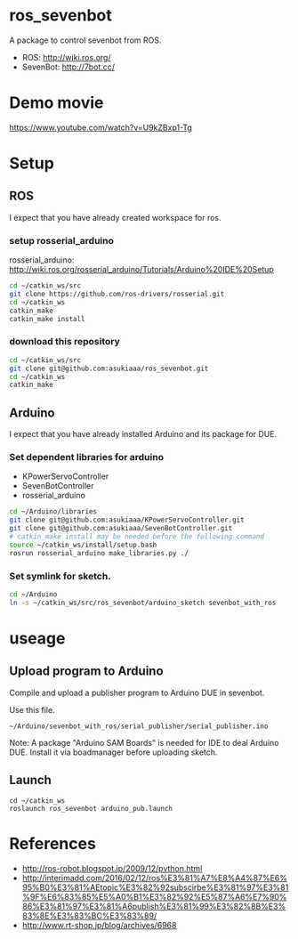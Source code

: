 # ros_sevenbot

A package to control sevenbot from ROS.

- ROS: http://wiki.ros.org/
- SevenBot: http://7bot.cc/

# Demo movie
https://www.youtube.com/watch?v=U9kZBxp1-Tg

# Setup

## ROS

I expect that you have already created workspace for ros.

### setup rosserial_arduino

rosserial_arduino: http://wiki.ros.org/rosserial_arduino/Tutorials/Arduino%20IDE%20Setup

```sh
cd ~/catkin_ws/src
git clone https://github.com/ros-drivers/rosserial.git
cd ~/catkin_ws
catkin_make
catkin_make install
```

### download this repository
```sh
cd ~/catkin_ws/src
git clone git@github.com:asukiaaa/ros_sevenbot.git
cd ~/catkin_ws
catkin_make
```

## Arduino
I expect that you have already installed Arduino and its package for DUE.

### Set dependent libraries for arduino

- KPowerServoController
- SevenBotController
- rosserial_arduino

```sh
cd ~/Arduino/libraries
git clone git@github.com:asukiaaa/KPowerServoController.git
git clone git@github.com:asukiaaa/SevenBotController.git
# catkin_make install may be needed before the following command
source ~/catkin_ws/install/setup.bash
rosrun rosserial_arduino make_libraries.py ./
```

### Set symlink for sketch.
```sh
cd ~/Arduino
ln -s ~/catkin_ws/src/ros_sevenbot/arduino_sketch sevenbot_with_ros
```

# useage

## Upload program to Arduino
Compile and upload a publisher program to Arduino DUE in sevenbot.

Use this file.
```
~/Arduino/sevenbot_with_ros/serial_publisher/serial_publisher.ino
```

Note: A package "Arduino SAM Boards" is needed for IDE to deal Arduino DUE. Install it via boadmanager before uploading sketch.

## Launch
```
cd ~/catkin_ws
roslaunch ros_sevenbot arduino_pub.launch
```

# References
- http://ros-robot.blogspot.jp/2009/12/python.html
- http://interimadd.com/2016/02/12/ros%E3%81%A7%E8%A4%87%E6%95%B0%E3%81%AEtopic%E3%82%92subscirbe%E3%81%97%E3%81%9F%E6%83%85%E5%A0%B1%E3%82%92%E5%87%A6%E7%90%86%E3%81%97%E3%81%A6publish%E3%81%99%E3%82%8B%E3%83%8E%E3%83%BC%E3%83%89/
- http://www.rt-shop.jp/blog/archives/6968
